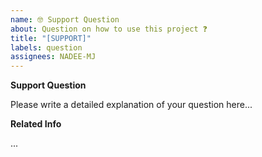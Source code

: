 ```yaml
---
name: 🤓 Support Question
about: Question on how to use this project ❓
title: "[SUPPORT]"
labels: question
assignees: NADEE-MJ
---
```


**Support Question**

Please write a detailed explanation of your question here...

**Related Info**

...
